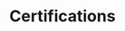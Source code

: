 ---
title: "Certifications"
skills:
    - Generative AI with Large Language Models
    - Server-side Development with NodeJS, Express and MongoDB (Coursera)
---